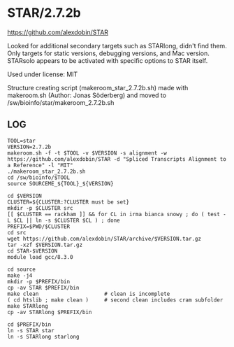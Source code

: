STAR/2.7.2b
===========

<https://github.com/alexdobin/STAR>

Looked for additional secondary targets such as STARlong, didn't find them.
Only targets for static versions, debugging versions, and Mac version.
STARsolo appears to be activated with specific options to STAR itself.

Used under license:
MIT

Structure creating script (makeroom_star_2.7.2b.sh) made with makeroom.sh (Author: Jonas Söderberg) and moved to /sw/bioinfo/star/makeroom_2.7.2b.sh


LOG
---

    TOOL=star
    VERSION=2.7.2b
    makeroom.sh -f -t $TOOL -v $VERSION -s alignment -w https://github.com/alexdobin/STAR -d "Spliced Transcripts Alignment to a Reference" -l "MIT"
    ./makeroom_star_2.7.2b.sh 
    cd /sw/bioinfo/$TOOL
    source SOURCEME_${TOOL}_${VERSION} 

    cd $VERSION
    CLUSTER=${CLUSTER:?CLUSTER must be set}
    mkdir -p $CLUSTER src
    [[ $CLUSTER == rackham ]] && for CL in irma bianca snowy ; do ( test -L $CL || ln -s $CLUSTER $CL ) ; done
    PREFIX=$PWD/$CLUSTER
    cd src
    wget https://github.com/alexdobin/STAR/archive/$VERSION.tar.gz
    tar -xzf $VERSION.tar.gz
    cd STAR-$VERSION
    module load gcc/8.3.0

    cd source
    make -j4
    mkdir -p $PREFIX/bin
    cp -av STAR $PREFIX/bin
    make clean                     # clean is incomplete
    ( cd htslib ; make clean )     # second clean includes cram subfolder
    make STARlong
    cp -av STARlong $PREFIX/bin

    cd $PREFIX/bin
    ln -s STAR star
    ln -s STARlong starlong

